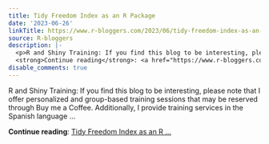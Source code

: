```yaml
---
title: Tidy Freedom Index as an R Package
date: '2023-06-26'
linkTitle: https://www.r-bloggers.com/2023/06/tidy-freedom-index-as-an-r-package/
source: R-bloggers
description: |-
  <p>R and Shiny Training: If you find this blog to be interesting, please note that I offer personalized and group-based training sessions that may be reserved through Buy me a Coffee. Additionally, I provide training services in the Spanish language ...</p>
  <strong>Continue reading</strong>: <a href="https://www.r-bloggers.com/2023/06/tidy-freedom-index-as-an-r-package/">Tidy Freedom Index as an R ...
disable_comments: true
---
```

<p>R and Shiny Training: If you find this blog to be interesting, please note that I offer personalized and group-based training sessions that may be reserved through Buy me a Coffee. Additionally, I provide training services in the Spanish language ...</p>
<strong>Continue reading</strong>: <a href="https://www.r-bloggers.com/2023/06/tidy-freedom-index-as-an-r-package/">Tidy Freedom Index as an R ...
